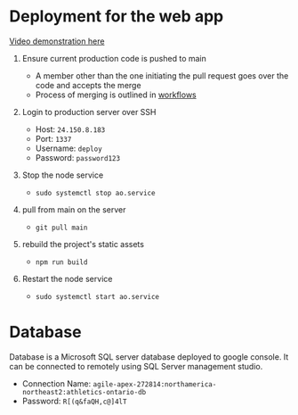 # Deployment for the web app

[Video demonstration here](https://www.youtube.com/watch?v=LMcOGEjFJLo)
1. Ensure current production code is pushed to main
    - A member other than the one initiating the pull request goes over the code and accepts the merge 
    - Process of merging is outlined in [workflows](https://github.com/CAPSTONE-2022-2023/Group_20/blob/main/git_workflow.md)
2. Login to production server over SSH
    - Host: `24.150.8.183`
    - Port: `1337`
    - Username: `deploy`
    - Password: `password123`
3. Stop the node service
    - `sudo systemctl stop ao.service`
5. pull from main on the server
    - `git pull main`

6. rebuild the project's static assets
    - `npm run build`
7. Restart the node service
    - `sudo systemctl start ao.service`


# Database

Database is a Microsoft SQL server database deployed to google console. It can be connected to remotely using SQL Server management studio.
  - Connection Name: `agile-apex-272814:northamerica-northeast2:athletics-ontario-db`
  - Password: `R[(q&faQH,c@]4lT`
